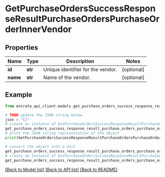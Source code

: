 # GetPurchaseOrdersSuccessResponseResultPurchaseOrdersPurchaseOrderInnerVendor


## Properties

Name | Type | Description | Notes
------------ | ------------- | ------------- | -------------
**id** | **str** | Unique identifier for the vendor. | [optional] 
**name** | **str** | Name of the vendor. | [optional] 

## Example

```python
from entrata_api_client.models.get_purchase_orders_success_response_result_purchase_orders_purchase_order_inner_vendor import GetPurchaseOrdersSuccessResponseResultPurchaseOrdersPurchaseOrderInnerVendor

# TODO update the JSON string below
json = "{}"
# create an instance of GetPurchaseOrdersSuccessResponseResultPurchaseOrdersPurchaseOrderInnerVendor from a JSON string
get_purchase_orders_success_response_result_purchase_orders_purchase_order_inner_vendor_instance = GetPurchaseOrdersSuccessResponseResultPurchaseOrdersPurchaseOrderInnerVendor.from_json(json)
# print the JSON string representation of the object
print(GetPurchaseOrdersSuccessResponseResultPurchaseOrdersPurchaseOrderInnerVendor.to_json())

# convert the object into a dict
get_purchase_orders_success_response_result_purchase_orders_purchase_order_inner_vendor_dict = get_purchase_orders_success_response_result_purchase_orders_purchase_order_inner_vendor_instance.to_dict()
# create an instance of GetPurchaseOrdersSuccessResponseResultPurchaseOrdersPurchaseOrderInnerVendor from a dict
get_purchase_orders_success_response_result_purchase_orders_purchase_order_inner_vendor_from_dict = GetPurchaseOrdersSuccessResponseResultPurchaseOrdersPurchaseOrderInnerVendor.from_dict(get_purchase_orders_success_response_result_purchase_orders_purchase_order_inner_vendor_dict)
```
[[Back to Model list]](../README.md#documentation-for-models) [[Back to API list]](../README.md#documentation-for-api-endpoints) [[Back to README]](../README.md)



